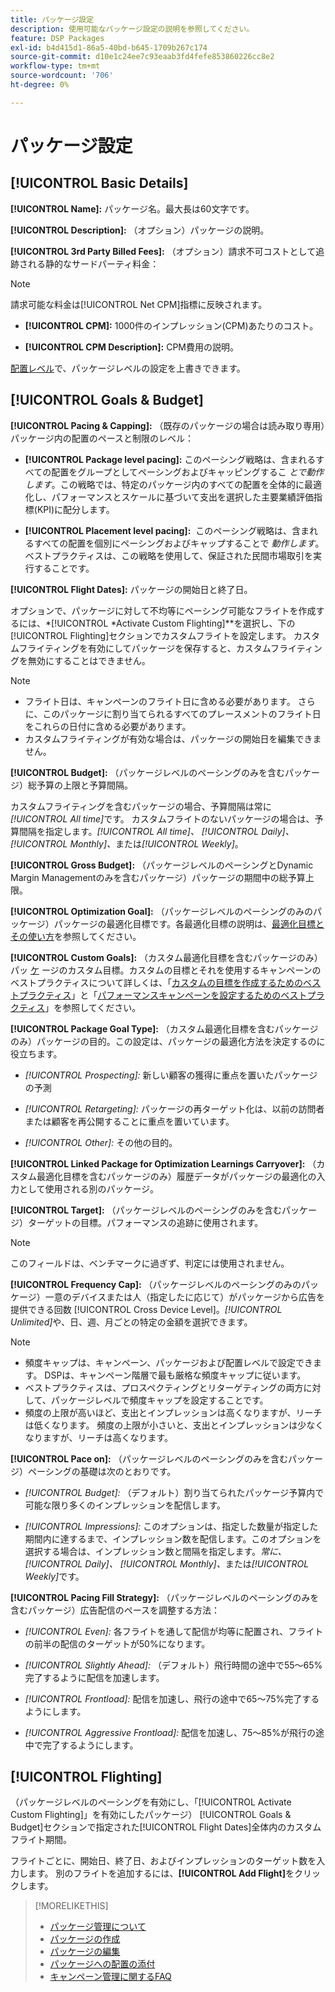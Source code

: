 ```yaml
---
title: パッケージ設定
description: 使用可能なパッケージ設定の説明を参照してください。
feature: DSP Packages
exl-id: b4d415d1-86a5-40bd-b645-1709b267c174
source-git-commit: d10e1c24ee7c93eaab3fd4fefe853860226cc8e2
workflow-type: tm+mt
source-wordcount: '706'
ht-degree: 0%

---
```


# パッケージ設定

## [!UICONTROL Basic Details]

**[!UICONTROL Name]:** パッケージ名。最大長は60文字です。

**[!UICONTROL Description]:** （オプション）パッケージの説明。

**[!UICONTROL 3rd Party Billed Fees]:** （オプション）請求不可コストとして追跡される静的なサードパーティ料金：

>[!NOTE]
>
>請求可能な料金は[!UICONTROL Net CPM]指標に反映されます。
* **[!UICONTROL CPM]:** 1000件のインプレッション(CPM)あたりのコスト。

* **[!UICONTROL CPM Description]:** CPM費用の説明。

[配置レベル](/help/dsp/campaign-management/placements/placement-settings.md)で、パッケージレベルの設定を上書きできます。

## [!UICONTROL Goals & Budget]

**[!UICONTROL Pacing & Capping]:** （既存のパッケージの場合は読み取り専用）パッケージ内の配置のペースと制限のレベル：

* **[!UICONTROL Package level pacing]:** このペーシング戦略は、含まれるすべての配置をグループとしてペーシングおよびキャッピングするこ *とで動作します*。この戦略では、特定のパッケージ内のすべての配置を全体的に最適化し、パフォーマンスとスケールに基づいて支出を選択した主要業績評価指標(KPI)に配分します。

* **[!UICONTROL Placement level pacing]:**  このペーシング戦略は、含まれるすべての配置を個別にペーシングおよびキャップすることで *動作します*。ベストプラクティスは、この戦略を使用して、保証された民間市場取引を実行することです。

**[!UICONTROL Flight Dates]:** パッケージの開始日と終了日。

オプションで、パッケージに対して不均等にペーシング可能なフライトを作成するには、*[!UICONTROL *Activate Custom Flighting]**を選択し、下の[!UICONTROL Flighting]セクションでカスタムフライトを設定します。 カスタムフライティングを有効にしてパッケージを保存すると、カスタムフライティングを無効にすることはできません。

>[!NOTE]
>
>* フライト日は、キャンペーンのフライト日に含める必要があります。 さらに、このパッケージに割り当てられるすべてのプレースメントのフライト日をこれらの日付に含める必要があります。
> * カスタムフライティングが有効な場合は、パッケージの開始日を編集できません。


**[!UICONTROL Budget]:** （パッケージレベルのペーシングのみを含むパッケージ）総予算の上限と予算間隔。

カスタムフライティングを含むパッケージの場合、予算間隔は常に&#x200B;*[!UICONTROL All time]*&#x200B;です。 カスタムフライトのないパッケージの場合は、予算間隔を指定します。*[!UICONTROL All time]、* *[!UICONTROL Daily]、* *[!UICONTROL Monthly]、*&#x200B;または&#x200B;*[!UICONTROL Weekly]*。

**[!UICONTROL Gross Budget]:** （パッケージレベルのペーシングとDynamic Margin Managementのみを含むパッケージ）パッケージの期間中の総予算上限。

**[!UICONTROL Optimization Goal]:** （パッケージレベルのペーシングのみのパッケージ）パッケージの最適化目標です。各最適化目標の説明は、[最適化目標とその使い方](/help/dsp/optimization/optimization-goals.md)を参照してください。

**[!UICONTROL Custom Goals]:** （カスタム最適化目標を含むパッケージのみ）パッ [ケ](/help/dsp/optimization/custom-goal-about.md) ージのカスタム目標。カスタムの目標とそれを使用するキャンペーンのベストプラクティスについて詳しくは、「[カスタムの目標を作成するためのベストプラクティス](/help/dsp/optimization/custom-goal-best-practices.md)」と「[パフォーマンスキャンペーンを設定するためのベストプラクティス](/help/dsp/optimization/campaign-best-practices-performance.md)」を参照してください。

**[!UICONTROL Package Goal Type]:** （カスタム最適化目標を含むパッケージのみ）パッケージの目的。この設定は、パッケージの最適化方法を決定するのに役立ちます。

* *[!UICONTROL Prospecting]:* 新しい顧客の獲得に重点を置いたパッケージの予測

* *[!UICONTROL Retargeting]:* パッケージの再ターゲット化は、以前の訪問者または顧客を再公開することに重点を置いています。

* *[!UICONTROL Other]:* その他の目的。

**[!UICONTROL Linked Package for Optimization Learnings Carryover]:** （カスタム最適化目標を含むパッケージのみ）履歴データがパッケージの最適化の入力として使用される別のパッケージ。

**[!UICONTROL Target]:** （パッケージレベルのペーシングのみを含むパッケージ）ターゲットの目標。パフォーマンスの追跡に使用されます。

>[!NOTE]
>
>このフィールドは、ベンチマークに過ぎず、判定には使用されません。

**[!UICONTROL Frequency Cap]:** （パッケージレベルのペーシングのみのパッケージ）一意のデバイスまたは人（指定したに応じて）がパッケージから広告を提供できる回数 [!UICONTROL Cross Device Level]。*[!UICONTROL Unlimited]*&#x200B;や、日、週、月ごとの特定の金額を選択できます。

>[!NOTE]
>
>* 頻度キャップは、キャンペーン、パッケージおよび配置レベルで設定できます。 DSPは、キャンペーン階層で最も厳格な頻度キャップに従います。
>* ベストプラクティスは、プロスペクティングとリターゲティングの両方に対して、パッケージレベルで頻度キャップを設定することです。
> * 頻度の上限が高いほど、支出とインプレッションは高くなりますが、リーチは低くなります。 頻度の上限が小さいと、支出とインプレッションは少なくなりますが、リーチは高くなります。


**[!UICONTROL Pace on]:** （パッケージレベルのペーシングのみを含むパッケージ）ペーシングの基礎は次のとおりです。

* *[!UICONTROL Budget]:* （デフォルト）割り当てられたパッケージ予算内で可能な限り多くのインプレッションを配信します。

* *[!UICONTROL Impressions]:* このオプションは、指定した数量が指定した期間内に達するまで、インプレッション数を配信します。このオプションを選択する場合は、インプレッション数と間隔を指定します。*常に、* *[!UICONTROL Daily]、* *[!UICONTROL Monthly]、*&#x200B;または&#x200B;*[!UICONTROL Weekly]*&#x200B;です。

**[!UICONTROL Pacing Fill Strategy]:** （パッケージレベルのペーシングのみを含むパッケージ）広告配信のペースを調整する方法：

* *[!UICONTROL Even]:* 各フライトを通して配信が均等に配置され、フライトの前半の配信のターゲットが50%になります。

* *[!UICONTROL Slightly Ahead]:* （デフォルト）飛行時間の途中で55～65%完了するように配信を加速します。

* *[!UICONTROL Frontload]:* 配信を加速し、飛行の途中で65～75%完了するようにします。

* *[!UICONTROL Aggressive Frontload]:* 配信を加速し、75～85%が飛行の途中で完了するようにします。

## [!UICONTROL Flighting]

（パッケージレベルのペーシングを有効にし、「[!UICONTROL Activate Custom Flighting]」を有効にしたパッケージ） [!UICONTROL Goals & Budget]セクションで指定された[!UICONTROL Flight Dates]全体内のカスタムフライト期間。

フライトごとに、開始日、終了日、およびインプレッションのターゲット数を入力します。 別のフライトを追加するには、**[!UICONTROL Add Flight]**&#x200B;をクリックします。

>[!MORELIKETHIS]
>
>* [パッケージ管理について](package-about.md)
>* [パッケージの作成](package-create.md)
>* [パッケージの編集](package-edit.md)
>* [パッケージへの配置の添付](package-attach-placement.md)
>* [キャンペーン管理に関するFAQ](/help/dsp/campaign-management/campaign-management-faq.md)

